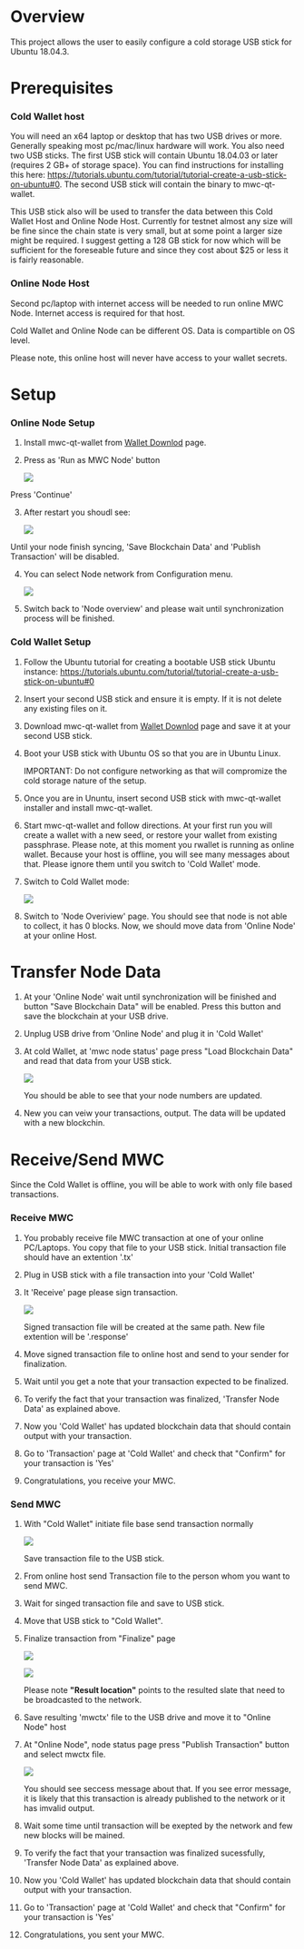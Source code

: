 # Overview

This project allows the user to easily configure a cold storage USB stick for Ubuntu 18.04.3.

# Prerequisites

### Cold Wallet host

You will need an x64 laptop or desktop that has two USB drives or more. Generally speaking most 
pc/mac/linux hardware will work. You also need two USB sticks. The first USB stick will contain 
Ubuntu 18.04.03 or later (requires 2 GB+ of storage space). You can find instructions for installing 
this here: https://tutorials.ubuntu.com/tutorial/tutorial-create-a-usb-stick-on-ubuntu#0. The second USB 
stick will contain the binary to mwc-qt-wallet. 

This USB stick also will be used to transfer the data between this Cold Wallet Host and Online Node Host.
Currently for testnet almost any size will be fine since the chain state is very small, but at some 
point a larger size might be required. I suggest getting a 128 GB stick for now which will be 
sufficient for the foreseable future and since they cost about $25 or less it is fairly reasonable. 

### Online Node Host

Second pc/laptop with internet access will be needed to run online MWC Node. Internet access is required for that host.

Cold Wallet and Online Node can be different OS. Data is compartible on OS level.

Please note, this online host will never have access to your wallet secrets.


# Setup

### Online Node Setup

1) Install mwc-qt-wallet from [Wallet Downlod](https://www.mwc.mw/downloads) page.

2) Press as 'Run as MWC Node' button

    ![](cold_wallet_images/start.png)

Press 'Continue'

3) After restart you shoudl see:

    ![](cold_wallet_images/node_in_sync.png)

Until your node finish syncing, 'Save Blockchain Data' and 'Publish Transaction' will be disabled.

4) You can select Node network from Configuration menu.

    ![](cold_wallet_images/node_network.png)

5) Switch back to 'Node overview' and please wait until synchronization process will be finished.

### Cold Wallet Setup

1) Follow the Ubuntu tutorial for creating a bootable USB stick Ubuntu instance: https://tutorials.ubuntu.com/tutorial/tutorial-create-a-usb-stick-on-ubuntu#0

2) Insert your second USB stick and ensure it is empty. If it is not delete any existing files on it.

3) Download mwc-qt-wallet from  [Wallet Downlod](https://www.mwc.mw/downloads) page and save it at your second USB stick.

4) Boot your USB stick with Ubuntu OS so that you are in Ubuntu Linux.

    IMPORTANT: Do not configure networking as that will compromize the cold storage nature of the setup.

5) Once you are in Ununtu, insert second USB stick with mwc-qt-wallet installer and install mwc-qt-wallet.

6) Start mwc-qt-wallet and follow directions. At your first run you will create a wallet with a new seed, 
or restore your wallet from existing passphrase. Please note, at this moment you rwallet is running as online wallet.
Because your host is offline, you will see many messages about that. Please ignore them until you switch to 'Cold Wallet' mode.

7) Switch to Cold Wallet mode:

    ![](cold_wallet_images/switch_to_cold_wallet.png)

8) Switch to 'Node Overiview' page. You should see that node is not able to collect, it has 0 blocks.
Now, we should move data from 'Online Node' at your online Host. 

# Transfer Node Data

1) At your 'Online Node' wait until synchronization will be finished and button "Save Blockchain Data" will be enabled. 
Press this button and save the blockchain at your USB drive.

2) Unplug USB drive from 'Online Node' and plug it in 'Cold Wallet'

3) At cold Wallet, at 'mwc node status' page press "Load Blockchain Data" and read that data from your USB stick.

    ![](cold_wallet_images/load_chain_data.png)

    You should be able to see that your node numbers are updated.

4) New you can veiw your transactions, output. The data will be updated with a new blockchin.

# Receive/Send MWC

Since the Cold Wallet is offline, you will be able to work with only file based transactions.

### Receive MWC

1) You probably receive file MWC transaction at one of your online PC/Laptops. You copy that file to your USB stick.
Initial transaction file should have an extention '.tx'

2) Plug in USB stick with a file transaction into your 'Cold Wallet'

3) It 'Receive' page please sign transaction.

    ![](cold_wallet_images/receive_mwc.png)

    Signed transaction file will be created at the same path. New file extention will be '.response'

4) Move signed transaction file to online host and send to your sender for finalization.

5) Wait until you get a note that your transaction expected to be finalized. 

6) To verify the fact that your transaction was finalized, 'Transfer Node Data' as explained above.

7) Now you 'Cold Wallet' has updated blockchain data that should contain output with your transaction.

8) Go to 'Transaction' page at 'Cold Wallet' and check that "Confirm" for your transaction is 'Yes'

9) Congratulations, you receive your MWC.

### Send MWC

1) With "Cold Wallet" initiate file base send transaction normally

    ![](cold_wallet_images/send_cold_wallet.png)

    Save transaction file to the USB stick.

2) From online host send Transaction file to the person whom you want to send MWC.

3) Wait for singed transaction file and save to USB stick.

4) Move that USB stick to "Cold Wallet".

5) Finalize transaction from "Finalize" page

    ![](cold_wallet_images/finalize1.png)

    ![](cold_wallet_images/finalize2.png)
    
    Please note **"Result location"** points to the resulted slate that need to be broadcasted to the network.
    
6) Save resulting 'mwctx' file to the USB drive and move it to "Online Node" host

7) At "Online Node", node status page press "Publish Transaction" button and select mwctx file.

    ![](cold_wallet_images/node_publish_trans.png) 
  
    You should see seccess message about that. If you see error message, it is likely that this transaction is already published to the network or 
    it has imvalid output.
      
8) Wait some time until transaction will be exepted by the network and few new blocks will be mained.

9) To verify the fact that your transaction was finalized sucessfully, 'Transfer Node Data' as explained above.

10) Now you 'Cold Wallet' has updated blockchain data that should contain output with your transaction.

11) Go to 'Transaction' page at 'Cold Wallet' and check that "Confirm" for your transaction is 'Yes'

12) Congratulations, you sent your MWC.
